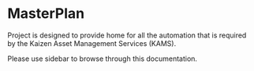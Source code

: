 # MasterPlan

Project is designed to provide home for all the automation that is required by the Kaizen Asset Management Services (KAMS).

Please use sidebar to browse through this documentation.


<!-- # Table of Contents

[Scenarios](Scenarios)  
[Scheduled Tasks](Scheduled Tasks)  
[Communication Templates](Communication Templates)  

[Recency](./content/Recency.md)  
[Landlord](./content/Landlord.md)  
[Tenancy](./content/Tenancy.md)  
[Tenancy Status](./content/TenancyStatus.md)  
[Building](./content/Building.md)  
[Budget](./content/Budget)  
[Budget Status](./content/BudgetStatus.md)  
[Budget Type](./content/BudgetType.md)  
[Budget Driver](./content/BudgetDriver.md)  
[Budget Item](./content/Budget Item)  
[Portfolio](./content/Portfolio)  
[Invoice](./content/Invoice.md)  
[Account](./content/Account.md)  
[Department](./content/Department.md)  
[Complaint](./content/Complaint.md)  
[Workorder](./content/Workorder.md)  
[Governance Structure](./content/GovernanceStructure.md)  
[Bank Account](./content/BankAccount.md)  
[Bank Account Type](./content/BankAccountType.md)  
[Document](./content/Document.md)  
[Document Type](./content/DocumentType.md)  
[Reference](./content/Reference.md)  
[Note](./content/Note.md)  
[NoteType](./content/NoteType.md)  
[Service Category](./content/ServiceCategory.md)  
[User](./content/User.md)  
[Persona](./content/Persona.md)  
[Type Definition User Interface](./content/TypeDefUI.md)  
[Settings](./content/Settings.md)  
[Integrations](./content/Integrations.md)  

 -->